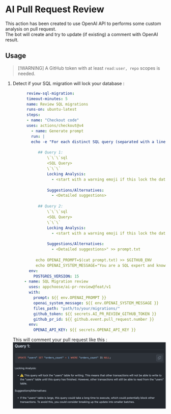 # AI Pull Request Review

This action has been created to use OpenAI API to performs some custom analysis on pull request.  
The bot will create and try to update (if existing) a comment with OpenAI result.

## Usage

> [!WARNING] A GitHub token with at least `read:user, repo` scopes is needed.

1. Detect if your SQL migration will lock your database :

   ```yaml
         review-sql-migration:
         timeout-minutes: 5
         name: Review SQL migrations
         runs-on: ubuntu-latest
         steps:
         - name: "Checkout code"
         uses: actions/checkout@v4
           - name: Generate prompt
           run: |
           echo -e "For each distinct SQL query (separated with a line starting by a + sign) at the end of my prompt, knowing that they will be executed into a single transaction, answer in the following format with suggestions and recommendations for how to avoid it, please precise if this locks will prevents other transactions from reading or writing to the table :

              ## Query 1:
                  \`\`\`sql
                  <SQL Query>
                  \`\`\`
                  Locking Analysis:
                    - <start with a warning emoji if this lock the database, then detailed analysis with bold result of the locking result>

                  Suggestions/Alternatives:
                    - <Detailed suggestions>

              ## Query 2:
                  \`\`\`sql
                  <SQL Query>
                  \`\`\`
                  Locking Analysis:
                    - <start with a warning emoji if this lock the database, then detailed analysis with bold result of the locking result>

                  Suggestions/Alternatives:
                    - <Detailed suggestions>" >> prompt.txt

             echo OPENAI_PROMPT=$(cat prompt.txt) >> $GITHUB_ENV
             echo OPENAI_SYSTEM_MESSAGE="You are a SQL expert and knowledgeable about large datasets in Postgres version $POSTGRES_VERSION."
          env:
            POSTGRES_VERSION: 15
        - name: SQL Migration review
          uses: appchoose/ai-pr-review@feat/v1
          with:
            prompt: ${{ env.OPENAI_PROMPT }}
            openai_system_message: ${{ env.OPENAI_SYSTEM_MESSAGE }}
            files_path: "path/to/your/migrations/"
            github_token: ${{ secrets.AI_PR_REVIEW_GITHUB_TOKEN }}
            github_pr_id: ${{ github.event.pull_request.number }}
          env:
            OPENAI_API_KEY: ${{ secrets.OPENAI_API_KEY }}
   ```

   This will comment your pull request like this :
   ![migration_openai_comment](./doc/assets/example_migration.png)
